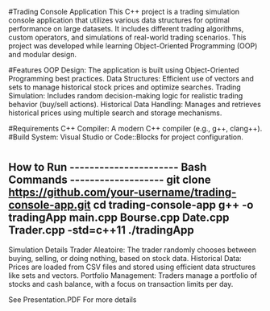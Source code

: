 
#Trading Console Application
This C++ project is a trading simulation console application that utilizes various data structures for optimal performance on large datasets. It includes different trading algorithms, custom operators, and simulations of real-world trading scenarios. This project was developed while learning Object-Oriented Programming (OOP) and modular design.

#Features
OOP Design: The application is built using Object-Oriented Programming best practices.
Data Structures: Efficient use of vectors and sets to manage historical stock prices and optimize searches.
Trading Simulation: Includes random decision-making logic for realistic trading behavior (buy/sell actions).
Historical Data Handling: Manages and retrieves historical prices using multiple search and storage mechanisms.

#Requirements
C++ Compiler: A modern C++ compiler (e.g., g++, clang++).
#Build System: Visual Studio or Code::Blocks for project configuration.

#
How to Run
---------------------- Bash Commands -------------------
git clone https://github.com/your-username/trading-console-app.git
cd trading-console-app
g++ -o tradingApp main.cpp Bourse.cpp Date.cpp Trader.cpp -std=c++11
./tradingApp
----------------------------------------------------


Simulation Details
Trader Aleatoire: The trader randomly chooses between buying, selling, or doing nothing, based on stock data.
Historical Data: Prices are loaded from CSV files and stored using efficient data structures like sets and vectors.
Portfolio Management: Traders manage a portfolio of stocks and cash balance, with a focus on transaction limits per day.

See Presentation.PDF For more details 
